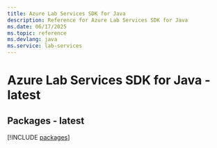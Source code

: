 ```yaml
---
title: Azure Lab Services SDK for Java
description: Reference for Azure Lab Services SDK for Java
ms.date: 06/17/2025
ms.topic: reference
ms.devlang: java
ms.service: lab-services
---
```

# Azure Lab Services SDK for Java - latest
## Packages - latest
[!INCLUDE [packages](lab-services-index.md)]